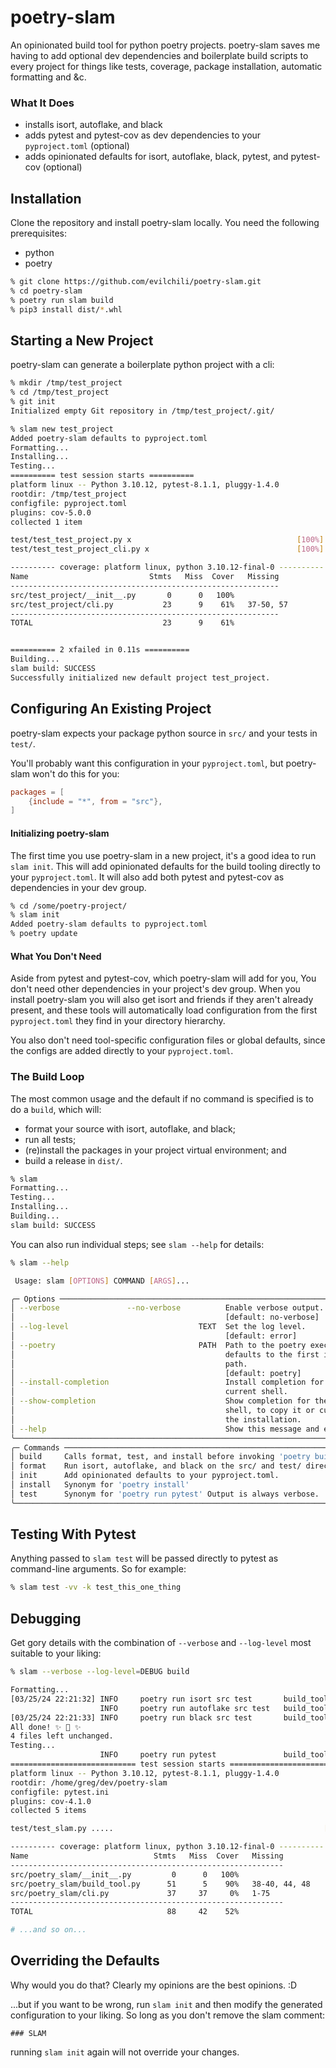 # poetry-slam

An opinionated build tool for python poetry projects. poetry-slam saves me having to add optional dev dependencies and boilerplate build scripts to every project for things like tests, coverage, package installation, automatic formatting and &amp;c.

### What It Does
* installs isort, autoflake, and black
* adds pytest and pytest-cov as dev dependencies to your `pyproject.toml` (optional)
* adds opinionated defaults for isort, autoflake, black, pytest, and pytest-cov (optional)


## Installation

Clone the repository and install poetry-slam locally. You need the following prerequisites:

* python
* poetry


```bash
% git clone https://github.com/evilchili/poetry-slam.git
% cd poetry-slam
% poetry run slam build
% pip3 install dist/*.whl
```

## Starting a New Project

poetry-slam can generate a boilerplate python project with a cli:

```bash
% mkdir /tmp/test_project
% cd /tmp/test_project
% git init
Initialized empty Git repository in /tmp/test_project/.git/

% slam new test_project
Added poetry-slam defaults to pyproject.toml
Formatting...
Installing...
Testing...
========== test session starts ==========
platform linux -- Python 3.10.12, pytest-8.1.1, pluggy-1.4.0
rootdir: /tmp/test_project
configfile: pyproject.toml
plugins: cov-5.0.0
collected 1 item                                                                                                                                                                                                                             

test/test_test_project.py x                                     [100%]
test/test_test_project_cli.py x                                 [100%]

---------- coverage: platform linux, python 3.10.12-final-0 ----------
Name                           Stmts   Miss  Cover   Missing
------------------------------------------------------------
src/test_project/__init__.py       0      0   100%
src/test_project/cli.py           23      9    61%   37-50, 57
------------------------------------------------------------
TOTAL                             23      9    61%


========== 2 xfailed in 0.11s ==========
Building...
slam build: SUCCESS
Successfully initialized new default project test_project.
```


## Configuring An Existing Project

poetry-slam expects your package python source in `src/` and your tests in `test/`. 

You'll probably want this configuration in your `pyproject.toml`, but poetry-slam won't do this for you:

```toml
packages = [
    {include = "*", from = "src"},
]
```

#### Initializing poetry-slam

The first time you use poetry-slam in a new project, it's a good idea to run `slam init`. This will add opinionated defaults for the build tooling directly to your `pyproject.toml`. It will also add both pytest and pytest-cov as dependencies in your dev group.

```bash
% cd /some/poetry-project/
% slam init
Added poetry-slam defaults to pyproject.toml
% poetry update
```

#### What You Don't Need

Aside from pytest and pytest-cov, which poetry-slam will add for you, You don't need other dependencies in your project's dev group. When you install poetry-slam you will also get isort and friends if they aren't already present, and these tools will automatically load configuration from the first `pyproject.toml` they find in your directory hierarchy.

You also don't need tool-specific configuration files or global defaults, since the configs are added directly to your `pyproject.toml`.


### The Build Loop

The most common usage and the default if no command is specified is to do a `build`, which will:

* format your source with isort, autoflake, and black;
* run all tests;
* (re)install the packages in your project virtual environment; and 
* build a release in `dist/`.

```bash
% slam
Formatting...
Testing...
Installing...
Building...
slam build: SUCCESS
```

You can also run individual steps; see `slam --help` for details:

```bash
% slam --help

 Usage: slam [OPTIONS] COMMAND [ARGS]...

╭─ Options ──────────────────────────────────────────────────────────────────────╮
│ --verbose               --no-verbose          Enable verbose output.           │
│                                               [default: no-verbose]            │
│ --log-level                             TEXT  Set the log level.               │
│                                               [default: error]                 │
│ --poetry                                PATH  Path to the poetry executable;   │
│                                               defaults to the first in your    │
│                                               path.                            │
│                                               [default: poetry]                │
│ --install-completion                          Install completion for the       │
│                                               current shell.                   │
│ --show-completion                             Show completion for the current  │
│                                               shell, to copy it or customize   │
│                                               the installation.                │
│ --help                                        Show this message and exit.      │
╰────────────────────────────────────────────────────────────────────────────────╯
╭─ Commands ─────────────────────────────────────────────────────────────────────╮
│ build     Calls format, test, and install before invoking 'poetry build'.      │
│ format    Run isort, autoflake, and black on the src/ and test/ directories.   │
│ init      Add opinionated defaults to your pyproject.toml.                     │
│ install   Synonym for 'poetry install'                                         │
│ test      Synonym for 'poetry run pytest' Output is always verbose.            │
╰────────────────────────────────────────────────────────────────────────────────╯

```

## Testing With Pytest

Anything passed to `slam test` will be passed directly to pytest as command-line arguments. So for example:

```bash
% slam test -vv -k test_this_one_thing
```


## Debugging

Get gory details with the combination of `--verbose` and `--log-level` most suitable to your liking:

```bash
% slam --verbose --log-level=DEBUG build

Formatting...
[03/25/24 22:21:32] INFO     poetry run isort src test       build_tool.py:29
                    INFO     poetry run autoflake src test   build_tool.py:29
[03/25/24 22:21:33] INFO     poetry run black src test       build_tool.py:29
All done! ✨ 🍰 ✨
4 files left unchanged.
Testing...
                    INFO     poetry run pytest               build_tool.py:29
============================ test session starts =============================
platform linux -- Python 3.10.12, pytest-8.1.1, pluggy-1.4.0
rootdir: /home/greg/dev/poetry-slam
configfile: pytest.ini
plugins: cov-4.1.0
collected 5 items

test/test_slam.py .....                                               [100%]

---------- coverage: platform linux, python 3.10.12-final-0 ----------
Name                            Stmts   Miss  Cover   Missing
-------------------------------------------------------------
src/poetry_slam/__init__.py         0      0   100%
src/poetry_slam/build_tool.py      51      5    90%   38-40, 44, 48
src/poetry_slam/cli.py             37     37     0%   1-75
-------------------------------------------------------------
TOTAL                              88     42    52%

# ...and so on...
```

## Overriding the Defaults

Why would you do that? Clearly my opinions are the best opinions. :D

...but if you want to be wrong, run `slam init` and then modify the generated configuration to your liking. So long as you don't remove the slam comment:

```
### SLAM
```

running `slam init` again will not override your changes.
